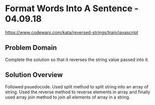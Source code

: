 # Format Words Into A Sentence - 04.09.18
https://www.codewars.com/kata/reversed-strings/train/javascript

## Problem Domain
Complete the solution so that it reverses the string value passed into it.

## Solution Overview
Followed psuedocode. Used split method to split string into an array of string. Used the reverse method to reverse elements in array and finally used array join method to join all elements of array in a string.